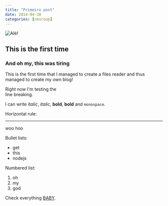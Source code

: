 ```yaml
---
title: "Primeiro post"
date: 2014-04-30
categories: [neuroup]
---
```


![Alè!](http://i.imgur.com/BMz2VUt.gif)

## This is the first time

### And oh my, this was tiring
 
This is the first time that I managed to create a files reader and thus managed to create my own blog!

Right now I'm testing the   
line breaking.

I can write _italic_, *italic*, __bold__, **bold** and `monospace`.

Horizontal rule:

---

woo hoo

Bullet lists:

  * get
  * this
  * nodejs

Numbered list:

  1. oh
  2. my
  3. god

Check everything [BABY](http://hnrqndrd.com).